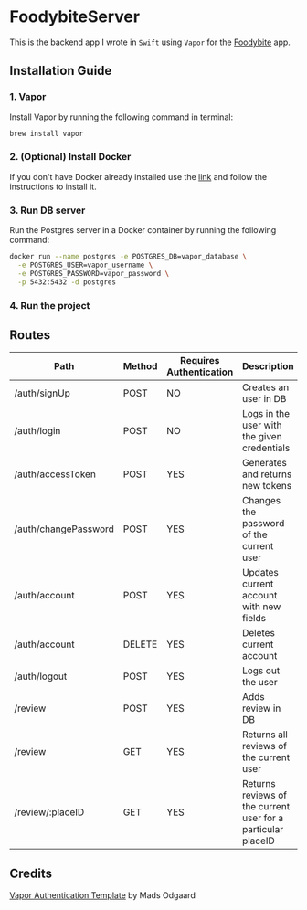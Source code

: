 # FoodybiteServer

This is the backend app I wrote in `Swift` using `Vapor` for the [Foodybite](https://github.com/Marian25/Foodybite) app.

## Installation Guide

### 1. Vapor
Install Vapor by running the following command in terminal:
```bash
brew install vapor
```

### 2. (Optional) Install Docker
If you don't have Docker already installed use the [link](https://www.docker.com/products/docker-desktop/) and follow the instructions to install it.

### 3. Run DB server
Run the Postgres server in a Docker container by running the following command:
```bash
docker run --name postgres -e POSTGRES_DB=vapor_database \
  -e POSTGRES_USER=vapor_username \
  -e POSTGRES_PASSWORD=vapor_password \
  -p 5432:5432 -d postgres
```

### 4. Run the project

## Routes

| Path | Method | Requires Authentication | Description |
|------|------|------|------|
| /auth/signUp | POST | NO | Creates an user in DB |
| /auth/login | POST | NO | Logs in the user with the given credentials |
| /auth/accessToken | POST | YES | Generates and returns new tokens |
| /auth/changePassword | POST | YES | Changes the password of the current user |
| /auth/account | POST | YES | Updates current account with new fields |
| /auth/account | DELETE | YES | Deletes current account |
| /auth/logout | POST | YES | Logs out the user |
| /review | POST | YES | Adds review in DB |
| /review | GET | YES | Returns all reviews of the current user |
| /review/:placeID | GET | YES | Returns reviews of the current user for a particular placeID |

## Credits

[Vapor Authentication Template](https://github.com/madsodgaard/vapor-auth-template#readme) by Mads Odgaard

